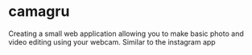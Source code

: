 # camagru
Creating a small web application allowing you to make basic photo and video editing using your webcam. Similar to the instagram app
